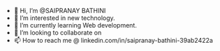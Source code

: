 - 👋 Hi, I’m @SAIPRANAY BATHINI
- 👀 I’m interested in new technology.
- 🌱 I’m currently learning Web development.
- 💞️ I’m looking to collaborate on 
- 📫 How to reach me @ linkedin.com/in/saipranay-bathini-39ab2422a

<!---
BSPG5/BSPG5 is a ✨ special ✨ repository because its `README.md` (this file) appears on your GitHub profile.
You can click the Preview link to take a look at your changes.
--->
